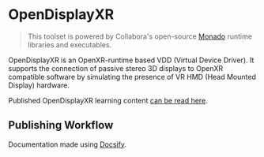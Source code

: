 # OpenDisplayXR

> This toolset is powered by Collabora's open-source [Monado](https://monado.dev/) runtime libraries and executables.

OpenDisplayXR is an OpenXR-runtime based VDD (Virtual Device Driver). It supports the connection of passive stereo 3D displays to OpenXR compatible software by simulating the presence of VR HMD (Head Mounted Display) hardware.

Published OpenDisplayXR learning content [can be read here](https://kartaverse.github.io/OpenDisplayXR).

## Publishing Workflow

Documentation made using [Docsify](https://docsify.js.org/).

